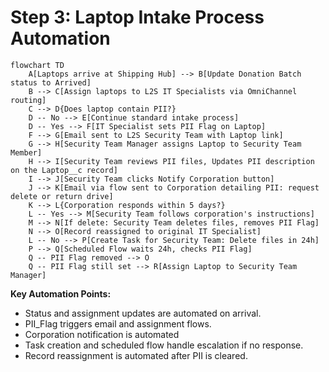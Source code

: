 # Step 3: Laptop Intake Process Automation

```mermaid
flowchart TD
    A[Laptops arrive at Shipping Hub] --> B[Update Donation Batch status to Arrived]
    B --> C[Assign laptops to L2S IT Specialists via OmniChannel routing]
    C --> D{Does laptop contain PII?}
    D -- No --> E[Continue standard intake process]
    D -- Yes --> F[IT Specialist sets PII Flag on Laptop]
    F --> G[Email sent to L2S Security Team with Laptop link]
    G --> H[Security Team Manager assigns Laptop to Security Team Member]
    H --> I[Security Team reviews PII files, Updates PII description on the Laptop__c record]
    I --> J[Security Team clicks Notify Corporation button]
    J --> K[Email via flow sent to Corporation detailing PII: request delete or return drive]
    K --> L{Corporation responds within 5 days?}
    L -- Yes --> M[Security Team follows corporation's instructions]
    M --> N[If delete: Security Team deletes files, removes PII Flag]
    N --> O[Record reassigned to original IT Specialist]
    L -- No --> P[Create Task for Security Team: Delete files in 24h]
    P --> Q[Scheduled Flow waits 24h, checks PII Flag]
    Q -- PII Flag removed --> O
    Q -- PII Flag still set --> R[Assign Laptop to Security Team Manager]
```

**Key Automation Points:**
- Status and assignment updates are automated on arrival.
- PII_Flag triggers email and assignment flows.
- Corporation notification is automated
- Task creation and scheduled flow handle escalation if no response.
- Record reassignment is automated after PII is cleared.